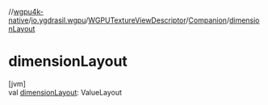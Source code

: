 //[wgpu4k-native](../../../../index.md)/[io.ygdrasil.wgpu](../../index.md)/[WGPUTextureViewDescriptor](../index.md)/[Companion](index.md)/[dimensionLayout](dimension-layout.md)

# dimensionLayout

[jvm]\
val [dimensionLayout](dimension-layout.md): ValueLayout